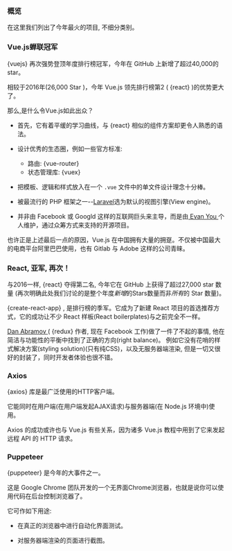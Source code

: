 ### 概览

在这里我们列出了今年最火的项目, 不细分类别。

### Vue.js蝉联冠军

{vuejs} 再次强势登顶年度排行榜冠军，今年在 GitHub 上新增了超过40,000的 star。

相较于2016年(26,000 Star )，今年 Vue.js 领先排行榜第2 ( {react} )的优势更大了。

那么,是什么令Vue.js如此出众？

* 首先，它有着平缓的学习曲线，与 {react} 相似的组件方案却更令人熟悉的语法。

* 设计优秀的生态圈，例如一些官方标准:
  * 路由: {vue-router}
  * 状态管理库: {vuex}
  
* 把模板、逻辑和样式放入在一个 `.vue` 文件中的单文件设计理念十分棒。

* 被最流行的 PHP 框架之一--[Laravel](https://laravel.com/)选为默认的视图引擎(View engine)。

* 并非由 Facebook 或 Googld 这样的互联网巨头来主导，而是由[ Evan You ](https://github.com/yyx990803)个人维护，通过众筹方式来支持的开源项目。 

也许正是上述最后一点的原因，Vue.js 在中国拥有大量的拥趸。不仅被中国最大的电商平台阿里巴巴使用，也有 Gitlab 与 Adobe 这样的公司青睐。


### React, 亚军, 再次！

与2016一样, {react} 夺得第二名, 今年它在 GitHub 上获得了超过27,000 star 数量 (再次明确此处我们讨论的是整个年度*新增*的Stars数量而非*所有*的 Star 数量)。

{create-react-app} , 是排行榜的季军。它成为了新建 React 项目的首选推荐方式，它的成功让不少 React 样板(React boilerplates)与之前完全不一样。

[ Dan Abramov ](https://github.com/gaearon) ( {redux} 作者, 现在 Facebook 工作)做了一件了不起的事情, 他在简洁与功能性的平衡中找到了正确的方向(right balance)。 例如它没有花哨的样式解决方案(styling solution)(只有纯CSS)，以及无服务器端渲染, 但是一切又很好的封装了，同时开发者体验也很不错。

### Axios

{axios} 库是最广泛使用的HTTP客户端。

它能同时在用户端(在用户端发起AJAX请求)与服务器端(在 Node.js 环境中)使用。

Axios 的成功或许也与 Vue.js 有些关系，因为诸多 Vue.js 教程中用到了它来发起远程 API 的 HTTP 请求。

### Puppeteer

{puppeteer} 是今年的大事件之一。

这是 Google Chrome 团队开发的一个无界面Chrome浏览器，也就是说你可以使用代码在后台控制浏览器了。

它可作如下用途:

* 在真正的浏览器中进行自动化界面测试。

* 对服务器端渲染的页面进行截图。
